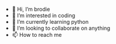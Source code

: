 - 👋 Hi, I’m brodie
- 👀 I’m interested in coding
- 🌱 I’m currently learning python
- 💞️ I’m looking to collaborate on anything
- 📫 How to reach me 

<!---
gfps026/gfps026 is a ✨ special ✨ repository because its `README.md` (this file) appears on your GitHub profile.
You can click the Preview link to take a look at your changes.
--->

